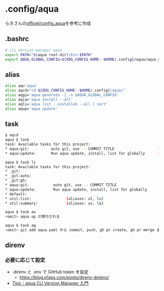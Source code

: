 # .config/aqua

らきさんの[officel/config_aqua](https://github.com/officel/config_aqua/tree/main)を参考に作成

## .bashrc

```bash
# cli version manager aqua
export PATH="$(aqua root-dir)/bin:$PATH"
export AQUA_GLOBAL_CONFIG=${XDG_CONFIG_HOME:-$HOME/.config}/aqua/aqua.yaml
```

## alias

```bash
alias aq='aqua'
alias aqcd="cd ${XDG_CONFIG_HOME:-$HOME/.config}/aqua/"
alias aqgi='aqua generate -i -o $AQUA_GLOBAL_CONFIG'
alias aqia='aqua install --all'
alias aqli='aqua list --installed --all | sort'
alias aqup='aqua update'
```

## task

```bash
$ aqcd
aqua $ task
task: Available tasks for this project:
* aqua:git:          auto git, use -- COMMIT TITLE                    (aliases: ag)
* aqua:update:       Run aqua update, install, list for globally      (aliases: au)

aqua $ task ls
task: Available tasks for this project:
* _git:
* _git:auto:
* _git:gh:
* aqua:git:           auto git, use -- COMMIT TITLE                    (aliases: ag)
* aqua:update:        Run aqua update, install, list for globally      (aliases: au)
* default:
* util:list:                (aliases: ul, ls)
* util:summary:             (aliases: us, la)

aqua $ task au
<omit> aqua up が実行される

aqua $ task ag
<omit> git add aqua.yaml から commit, push, gh pr create, gh pr merge まで自動化
```

## direnv
### 必要に応じて設定
- .direnv と .env で GitHub token を設定
  - https://blog.p1ass.com/posts/direnv-dotenv/
- [Tips｜aqua CLI Version Manager 入門](https://zenn.dev/shunsuke_suzuki/books/aqua-handbook/viewer/tips#github_token%2C-aqua_github_token-%E3%82%92%E8%A8%AD%E5%AE%9A%E3%81%97%E3%81%A6-rate-limit-%E3%82%92%E5%9B%9E%E9%81%BF%E3%81%99%E3%82%8B)